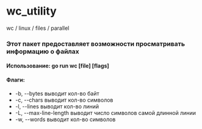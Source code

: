 # wc_utility
wc / linux / files / parallel
### Этот пакет предоставляет возможности просматривать информацию о файлах

#### Использование: go run wc [file] [flags]

#### Флаги:

-  -b, --bytes            выводит кол-во байт
-  -c, --chars            выводит кол-во символов
-  -l, --lines            выводит кол-во линий
-  -L, --max-line-length  выводит число символов самой длинной линии
-  -w, --words            выводит кол-во символов